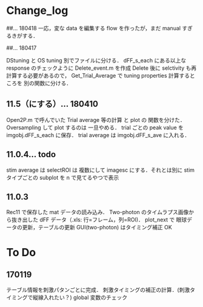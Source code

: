 # Change_log
##... 180418
一応，変な data を編集する flow を作ったが，まだ manual すぎるきがする．

##... 180417

DStuning と OS tuning 別でファイルに分ける．
dFF_s_each にある以上なresponse のチェックように Delete_event.m を作成
Delete 後に selctivity も再計算する必要があるので， Get_Trial_Average で tuning properties
計算するところを 別の関数に分ける．

## 11.5（にする）... 180410
Open2P.m で呼んでいた Trial average 等の計算 と plot の 関数を分けた．
Oversampling して plot するのは 一旦やめる．
trial ごとの peak value を imgobj.dFF_s_each に保存．
trial average は imgobj.dFF_s_ave に入れる．

## 11.0.4... todo
stim average は selectROI は 複数にして imagesc にする．それとは別に
stim タイプごとの subplot を n で見てるやつで表示

## 11.0.3
Rec11 で保存した mat データの読み込み．
Two-photon のタイムラプス画像から抜き出した dFF データ（.xls: 行=フレーム，列=ROI)．
plot_next で 眼球データの更新，テーブルの更新
GUI(two-photon) はタイミング補正 OK

# To Do
## 170119
テーブル情報を刺激パタンごとに完成．
刺激タイミングの補正の計算．(刺激タイミングで縦線入れたい？)
global 変数のチェック


